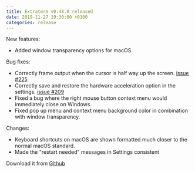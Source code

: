 ```yaml
---
title: Extraterm v0.48.0 released
date: 2019-11-27 19:30:00 +0100
categories: release
---
```


New features:

* Added window transparency options for macOS.

Bug fixes:

* Correctly frame output when the cursor is half way up the screen. [issue #225](https://github.com/sedwards2009/extraterm/issues/225)
* Correctly save and restore the hardware acceleration option in the settings. [issue #209](https://github.com/sedwards2009/extraterm/issues/209)
* Fixed a bug where the right mouse button context menu would immediately close on Windows.
* Fixed pop up menu and context menu background color in combination with window transparency.

Changes:

* Keyboard shortcuts on macOS are shown formatted much closer to the normal macOS standard.
* Made the "restart needed" messages in Settings consistent

Download it from [Github](https://github.com/sedwards2009/extraterm/releases/tag/v0.48.0)
